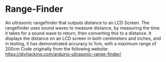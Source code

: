 # Range-Finder
An ultrasonic rangefinder that outputs distance to an LCD Screen.
The rangefinder uses sound waves to measure distance, by measuring the time it takes for a sound wave to return, then converting this to a distance.
It displays the distance on an LCD screen in both centimeters and inches, and in testing, it has demonstrated accuracy to 1cm, with a maximum range of 200cm
Code originally from the following website: https://diyhacking.com/arduino-ultrasonic-range-finder/ 
